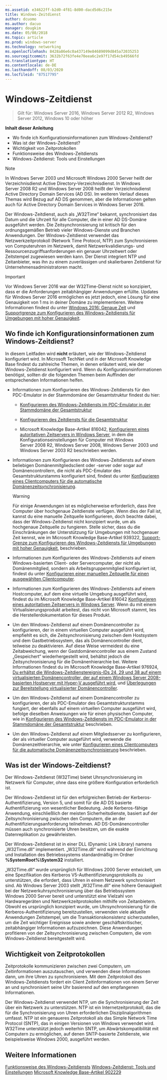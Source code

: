 ```yaml
---
ms.assetid: e34622ff-b2d0-4f81-8d00-dacd5d6c215e
title: Windows-Zeitdienst
author: dcuomo
ms.author: dacuo
manager: dougkim
ms.date: 05/08/2018
ms.topic: article
ms.prod: windows-server
ms.technology: networking
ms.openlocfilehash: 8428a86e6c0a437149e84689099d845a72035253
ms.sourcegitcommit: 3632b72f63fe4e70eea6c2e97f17d54cb49566fd
ms.translationtype: HT
ms.contentlocale: de-DE
ms.lasthandoff: 08/03/2020
ms.locfileid: "87517795"
---
```

# <a name="windows-time-service"></a>Windows-Zeitdienst

>Gilt für: Windows Server 2016, Windows Server 2012 R2, Windows Server 2012, Windows 10 oder höher

**Inhalt dieser Anleitung**

* Wo finde ich Konfigurationsinformationen zum Windows-Zeitdienst?
* Was ist der Windows-Zeitdienst?
* Wichtigkeit von Zeitprotokollen
* Funktionsweise des Windows-Zeitdiensts
* Windows-Zeitdienst: Tools und Einstellungen

> [!NOTE]
> In Windows Server 2003 und Microsoft Windows 2000 Server heißt der Verzeichnisdienst Active Directory-Verzeichnisdienst. In Windows Server 2008 R2 und Windows Server 2008 heißt der Verzeichnisdienst Active Directory Domain Services (AD DS). Im weiteren Verlauf dieses Themas wird Bezug auf AD DS genommen, aber die Informationen gelten auch für Active Directory Domain Services in Windows Server 2016.

Der Windows-Zeitdienst, auch als „W32Time“ bekannt, synchronisiert das Datum und die Uhrzeit für alle Computer, die in einer AD DS-Domäne ausgeführt werden. Die Zeitsynchronisierung ist kritisch für den ordnungsgemäßen Betrieb vieler Windows-Dienste und Branchen Anwendungen. Der Windows-Zeitdienst verwendet das Netzwerkzeitprotokoll (Network Time Protocol, NTP) zum Synchronisieren von Computeruhren im Netzwerk, damit Netzwerkvalidierungs- und Ressourcenzugriffsanforderungen ein genauer Uhrzeitwert oder Zeitstempel zugewiesen werden kann. Der Dienst integriert NTP und Zeitanbieter, was ihn zu einem zuverlässigen und skalierbaren Zeitdienst für Unternehmensadministratoren macht.

> [!IMPORTANT]
> Vor Windows Server 2016 war der W32Time-Dienst nicht so konzipiert, dass er die Anforderungen zeitabhängiger Anwendungen erfüllte.  Updates für Windows Server 2016 ermöglichen es jetzt jedoch, eine Lösung für eine Genauigkeit von 1 ms in deiner Domäne zu implementieren.  Weitere Informationen findest du unter [Windows 2016: Genaue Zeit](accurate-time.md) und [Supportgrenze zum Konfigurieren des Windows-Zeitdiensts für Umgebungen mit hoher Genauigkeit](support-boundary.md).

## <a name="where-to-find-windows-time-service-configuration-information"></a><a name="BKMK_Config"></a>Wo finde ich Konfigurationsinformationen zum Windows-Zeitdienst?
In diesem Leitfaden wird **nicht** erläutert, wie der Windows-Zeitdienst konfiguriert wird. In Microsoft TechNet und in der Microsoft Knowledge Base findest du zahlreiche Themen, in denen erläutert wird, wie der Windows-Zeitdienst konfiguriert wird. Wenn du Konfigurationsinformationen benötigst, sollten dir die folgenden Themen beim Auffinden der entsprechenden Informationen helfen.

-   Informationen zum Konfigurieren des Windows-Zeitdiensts für den PDC-Emulator in der Stammdomäne der Gesamtstruktur findest du hier:

    -   [Konfigurieren des Windows-Zeitdiensts im PDC-Emulator in der Stammdomäne der Gesamtstruktur](/previous-versions/windows/it-pro/windows-server-2008-R2-and-2008/cc731191%28v=ws.10%29)

    -   [Konfigurieren des Zeitdiensts für die Gesamtstruktur](/previous-versions/windows/it-pro/windows-server-2008-r2-and-2008/cc794823%28v%3dws.10%29)

    -   Microsoft Knowledge Base-Artikel 816042, [Konfigurieren eines autoritativen Zeitservers in Windows Server](https://go.microsoft.com/fwlink/?LinkID=60402), in dem die Konfigurationseinstellungen für Computer mit Windows Server 2008 R2, Windows Server 2008, Windows Server 2003 und Windows Server 2003 R2 beschrieben werden.

-   Informationen zum Konfigurieren des Windows-Zeitdiensts auf einem beliebigen Domänenmitgliedsclient oder -server oder sogar auf Domänencontrollern, die nicht als PDC-Emulator des Gesamtstrukturstamms konfiguriert sind, findest du unter [Konfigurieren eines Clientcomputers für die automatische Domänenzeitsynchronisierung](/previous-versions/windows/it-pro/windows-server-2008-r2-and-2008/cc816884%28v%3dws.10%29).

    > [!WARNING]
    > Für einige Anwendungen ist es möglicherweise erforderlich, dass ihre Computer über hochgenaue Zeitdienste verfügen. Wenn dies der Fall ist, kannst du eine manuelle Zeitquelle konfigurieren, doch beachte dabei, dass der Windows-Zeitdienst nicht konzipiert wurde, um als hochgenaue Zeitquelle zu fungieren. Stelle sicher, dass du die Einschränkungen der Unterstützung für Umgebungen mit hochgenauer Zeit kennst, wie im Microsoft Knowledge Base-Artikel 939322, [Support-Grenze zum Konfigurieren des Windows-Zeitdiensts für Umgebungen mit hoher Genauigkeit](support-boundary.md), beschrieben.

-   Informationen zum Konfigurieren des Windows-Zeitdiensts auf einem Windows-basierten Client- oder Servercomputer, der nicht als Domänenmitglied, sondern als Arbeitsgruppenmitglied konfiguriert ist, findest du unter [Konfigurieren einer manuellen Zeitquelle für einen ausgewählten Clientcomputer](/previous-versions/windows/it-pro/windows-server-2008-r2-and-2008/cc816656%28v%3dws.10%29).

-   Informationen zum Konfigurieren des Windows-Zeitdiensts auf einem Hostcomputer, auf dem eine virtuelle Umgebung ausgeführt wird, findest du im Microsoft Knowledge Base-Artikel 816042 [Konfigurieren eines autoritativen Zeitservers in Windows Server](https://go.microsoft.com/fwlink/?LinkID=60402). Wenn du mit einem Virtualisierungsprodukt arbeitest, das nicht von Microsoft stammt, lies die Herstellerdokumentation für dieses Produkt.

-   Um den Windows-Zeitdienst auf einem Domänencontroller zu konfigurieren, der in einem virtuellen Computer ausgeführt wird, empfiehlt es sich, die Zeitsynchronisierung zwischen dem Hostsystem und dem Gastbetriebssystem, das als Domänencontroller dient, teilweise zu deaktivieren. Auf diese Weise vermeidest du eine Zeitabweichung, wenn der Gastdomänencontroller aus einem Zustand „Gespeichert“ wiederhergestellt wird, behältst jedoch die Zeitsynchronisierung für die Domänenhierarchie bei. Weitere Informationen findest du im Microsoft Knowledge Base-Artikel 976924, [Du erhältst die Windows-Zeitdienstereignis-IDs 24, 29 und 38 auf einem virtualisierten Domänencontroller, der auf einem Windows Server 2008-basierten Hostserver mit Hyper-V ausgeführt wird](https://go.microsoft.com/fwlink/?LinkID=192236), und [Überlegungen zur Bereitstellung virtualisierter Domänencontroller](https://go.microsoft.com/fwlink/?LinkID=192235).

-   Um den Windows-Zeitdienst auf einem Domänencontroller zu konfigurieren, der als PDC-Emulator des Gesamtstrukturstamms fungiert, der ebenfalls auf einem virtuellen Computer ausgeführt wird, befolge dieselben Anweisungen wie für einen physischen Computer, wie in [Konfigurieren des Windows-Zeitdiensts im PDC-Emulator in der Stammdomäne der Gesamtstruktur](/previous-versions/windows/it-pro/windows-server-2008-R2-and-2008/cc731191%28v=ws.10%29) beschrieben.

-   Um den Windows-Zeitdienst auf einem Mitgliedsserver zu konfigurieren, der als virtueller Computer ausgeführt wird, verwende die Domänenzeithierarchie, wie unter [Konfigurieren eines Clientcomputers für die automatische Domänenzeitsynchronisierung](/previous-versions/windows/it-pro/windows-server-2008-r2-and-2008/cc816884%28v%3dws.10%29) beschrieben.

## <a name="what-is-the-windows-time-service"></a><a name="BKMK_WTS"></a>Was ist der Windows-Zeitdienst?
Der Windows-Zeitdienst (W32Time) bietet Uhrsynchronisierung im Netzwerk für Computer, ohne dass eine größere Konfiguration erforderlich ist.

Der Windows-Zeitdienst ist für den erfolgreichen Betrieb der Kerberos-Authentifizierung, Version 5, und somit für die AD DS basierte Authentifizierung von wesentlicher Bedeutung. Jede Kerberos-fähige Anwendung, einschließlich der meisten Sicherheitsdienste, basiert auf der Zeitsynchronisierung zwischen den Computern, die an der Authentifizierungsanforderung teilnehmen. AD DS-Domänencontroller müssen auch synchronisierte Uhren besitzen, um die exakte Datenreplikation zu gewährleisten.

Der Windows-Zeitdienst ist in einer DLL (Dynamic Link Library) namens „W32Time.dll“ implementiert. „W32Time.dll“ wird während der Einrichtung und Installation des Betriebssystems standardmäßig im Ordner **%SystemRoot%\System32** installiert.

„W32Time.dll“ wurde ursprünglich für Windows 2000 Server entwickelt, um eine Spezifikation des Kerberos V5-Authentifizierungsprotokolls zu unterstützen, die erfordert, dass Uhren in einem Netzwerk synchronisiert sind. Ab Windows Server 2003 stellt „W32Time.dll“ eine höhere Genauigkeit bei der Netzwerkuhrsynchronisierung über das Betriebssystem Windows 2000 Server bereit und unterstützt eine Vielzahl von Hardwaregeräten und Netzwerkzeitprotokollen mithilfe von Zeitanbietern. Obwohl es ursprünglich konzipiert wurde, um Uhrsynchronisierung für die Kerberos-Authentifizierung bereitzustellen, verwenden viele aktuelle Anwendungen Zeitstempel, um die Transaktionskonsistenz sicherzustellen, um die Zeit wichtiger Ereignisse sowie anderer geschäftskritischer, zeitabhängiger Informationen aufzuzeichnen. Diese Anwendungen profitieren von der Zeitsynchronisierung zwischen Computern, die vom Windows-Zeitdienst bereitgestellt wird.

## <a name="importance-of-time-protocols"></a><a name="BKMK_TimeProtocols"></a>Wichtigkeit von Zeitprotokollen
Zeitprotokolle kommunizieren zwischen zwei Computern, um Zeitinformationen auszutauschen, und verwenden diese Informationen dann, um ihre Uhren zu synchronisieren. Mit dem Zeitprotokoll des Windows-Zeitdiensts fordert ein Client Zeitinformationen von einem Server an und synchronisiert seine Uhr basierend auf den empfangenen Informationen.

Der Windows-Zeitdienst verwendet NTP, um die Synchronisierung der Zeit über ein Netzwerk zu unterstützen. NTP ist ein Internetzeitprotokoll, das die für die Synchronisierung von Uhren erforderlichen Disziplinalgorithmen umfasst. NTP ist ein genaueres Zeitprotokoll als das Simple Network Time Protocol (SNTP), das in einigen Versionen von Windows verwendet wird. W32Time unterstützt jedoch weiterhin SNTP, um Abwärtskompatibilität mit Computern zu ermöglichen, auf denen SNTP-basierte Zeitdienste, wie beispielsweise Windows 2000, ausgeführt werden.

## <a name="see-also"></a>Weitere Informationen
[Funktionsweise des Windows-Zeitdiensts](How-the-Windows-Time-Service-Works.md)
[Windows-Zeitdienst: Tools und Einstellungen](Windows-Time-Service-Tools-and-Settings.md)
[Microsoft Knowledge Base-Artikel 902229](https://go.microsoft.com/fwlink/?LinkId=186066)
